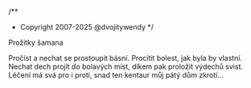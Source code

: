 /**
* Copyright 2007-2025 @dvojitywendy
*/

Prožitky šamana

Pročíst a nechat se
prostoupit básní.
Procítit bolest,
jak byla by vlastní.
Nechat dech projít
do bolavých míst,
díkem pak proložit
výdechů svist.
Léčení má svá pro i proti,
snad ten kentaur můj pátý dům zkrotí…
